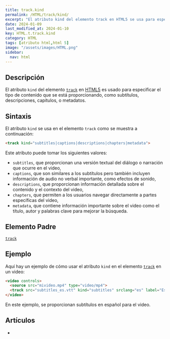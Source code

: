 ```yaml
---
title: track.kind
permalink: /HTML/track/kind/
excerpt: "El atributo kind del elemento track en HTML5 se usa para especificar el tipo de contenido que se proporciona, como subtítulos, descripciones, capítulos o metadatos."
date: 2024-01-09
last_modified_at: 2024-01-10
key: HTML.t.track.kind
category: HTML
tags: [atributo html,html 5]
image: "/assets/images/HTML.png"
sidebar:
  nav: html
---
```


## Descripción


El atributo `kind` del elemento [`track`](https://www.w3api.com/HTML/track/) en [HTML5](https://www.manualweb.net/html5/) es usado para especificar el tipo de contenido que se está proporcionando, como subtítulos, descripciones, capítulos, o metadatos.


## Sintaxis


El atributo `kind` se usa en el elemento `track` como se muestra a continuación:


```html
<track kind="subtitles|captions|descriptions|chapters|metadata">
```


Este atributo puede tomar los siguientes valores:

- `subtitles`, que proporcionan una versión textual del diálogo o narración que ocurre en el video,
- `captions`, que son similares a los subtítulos pero también incluyen información de audio no verbal importante, como efectos de sonido,
- `descriptions`, que proporcionan información detallada sobre el contenido y el contexto del video,
- `chapters`, que permiten a los usuarios navegar directamente a partes específicas del video,
- `metadata`, que contiene información importante sobre el video como el título, autor y palabras clave para mejorar la búsqueda.

## Elemento Padre


[`track`](https://www.w3api.com/HTML/track/)


## Ejemplo


Aquí hay un ejemplo de cómo usar el atributo `kind` en el elemento [`track`](https://www.w3api.com/HTML/track/) en un video:


```html
<video controls>
  <source src="mivideo.mp4" type="video/mp4">
  <track src="subtitles_es.vtt" kind="subtitles" srclang="es" label="Español">
</video>

```


En este ejemplo, se proporcionan subtítulos en español para el video.


## Artículos

- 

